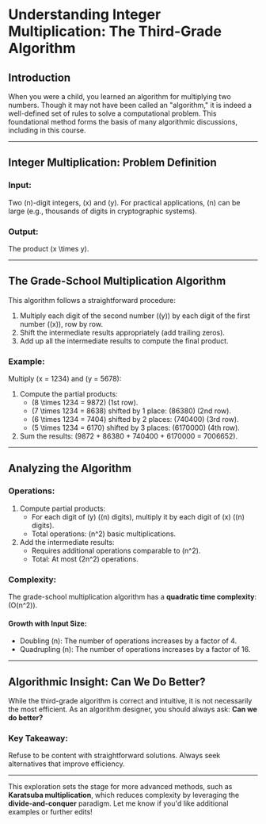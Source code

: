 # Understanding Integer Multiplication: The Third-Grade Algorithm

## Introduction
When you were a child, you learned an algorithm for multiplying two numbers. Though it may not have been called an "algorithm," it is indeed a well-defined set of rules to solve a computational problem. This foundational method forms the basis of many algorithmic discussions, including in this course.

---

## Integer Multiplication: Problem Definition
### Input:
Two \(n\)-digit integers, \(x\) and \(y\). For practical applications, \(n\) can be large (e.g., thousands of digits in cryptographic systems).

### Output:
The product \(x \times y\).

---

## The Grade-School Multiplication Algorithm
This algorithm follows a straightforward procedure:
1. Multiply each digit of the second number (\(y\)) by each digit of the first number (\(x\)), row by row.
2. Shift the intermediate results appropriately (add trailing zeros).
3. Add up all the intermediate results to compute the final product.

### Example:
Multiply \(x = 1234\) and \(y = 5678\):
1. Compute the partial products:
   - \(8 \times 1234 = 9872\) (1st row).
   - \(7 \times 1234 = 8638\) shifted by 1 place: \(86380\) (2nd row).
   - \(6 \times 1234 = 7404\) shifted by 2 places: \(740400\) (3rd row).
   - \(5 \times 1234 = 6170\) shifted by 3 places: \(6170000\) (4th row).
2. Sum the results: \(9872 + 86380 + 740400 + 6170000 = 7006652\).

---

## Analyzing the Algorithm
### Operations:
1. Compute partial products:
   - For each digit of \(y\) (\(n\) digits), multiply it by each digit of \(x\) (\(n\) digits).
   - Total operations: \(n^2\) basic multiplications.
2. Add the intermediate results:
   - Requires additional operations comparable to \(n^2\).
   - Total: At most \(2n^2\) operations.

### Complexity:
The grade-school multiplication algorithm has a **quadratic time complexity**: \(O(n^2)\).

#### Growth with Input Size:
- Doubling \(n\): The number of operations increases by a factor of 4.
- Quadrupling \(n\): The number of operations increases by a factor of 16.

---

## Algorithmic Insight: Can We Do Better?
While the third-grade algorithm is correct and intuitive, it is not necessarily the most efficient. As an algorithm designer, you should always ask: **Can we do better?**

### Key Takeaway:
Refuse to be content with straightforward solutions. Always seek alternatives that improve efficiency.

---

This exploration sets the stage for more advanced methods, such as **Karatsuba multiplication**, which reduces complexity by leveraging the **divide-and-conquer** paradigm.
Let me know if you'd like additional examples or further edits!
